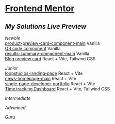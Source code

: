# [Frontend Mentor](https://www.frontendmentor.io/)

## *My Solutions Live Preview*
*Newbie*
<br> [product-preview-card-component-main](https://product-preview-card-soumelee.netlify.app/) Vanilla
<br> [QR code component](https://65ed2eae9ed3fb1d4b5c84f8--astounding-dasik-85d1c5.netlify.app/) Vanilla
<br> [results-summary-component-main](https://results-summary-component-soumelee.netlify.app/) Vanilla
<br> [Blog preview card](https://661408ce80ef83008f7095ea--scintillating-halva-e759d2.netlify.app/) React + Vite, Tailwind CSS

*Junior*
<br> [loopstudios-landing-page](https://loopstudios-landing-page-soumelee.netlify.app/) React + Vite
<br> [news-homepage-main](https://659431c51d9dd7007d720db3--whimsical-llama-8f1c8e.netlify.app/) React + Vite
<br> [single-page-developer-portfolio](https://659581f415f75214df34cad6--unrivaled-parfait-1a95be.netlify.app/) React + Vite
<br> [Time tracking Dashboard](https://majestic-stardust-89a48a.netlify.app/) React + Vite, Tailwind CSS

*Intermediate*

*Advanced*

*Guru*







